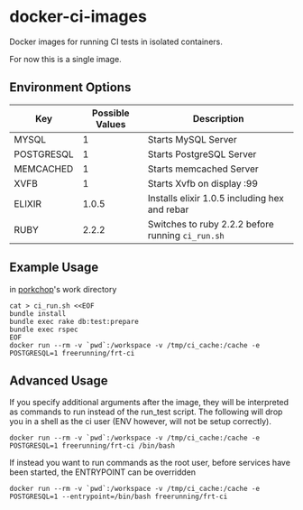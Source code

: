 # docker-ci-images

Docker images for running CI tests in isolated containers.

For now this is a single image.

## Environment Options

| Key | Possible Values | Description |
| --- | --------------- | ----------- |
| MYSQL | 1 | Starts MySQL Server |
| POSTGRESQL | 1 | Starts PostgreSQL Server |
| MEMCACHED | 1 | Starts memcached Server |
| XVFB | 1 | Starts Xvfb on display :99 |
| ELIXIR | 1.0.5 | Installs elixir 1.0.5 including hex and rebar |
| RUBY | 2.2.2 | Switches to ruby 2.2.2 before running `ci_run.sh` |

## Example Usage

in [porkchop](http://github.com/freerunningtech/porkchop)'s work directory


``` shell
cat > ci_run.sh <<EOF
bundle install
bundle exec rake db:test:prepare
bundle exec rspec
EOF
docker run --rm -v `pwd`:/workspace -v /tmp/ci_cache:/cache -e POSTGRESQL=1 freerunning/frt-ci
```

## Advanced Usage

If you specify additional arguments after the image, they will be interpreted as commands to run instead of the run_test script. The following will drop you in a shell as the ci user (ENV however, will not be setup correctly).

```
docker run --rm -v `pwd`:/workspace -v /tmp/ci_cache:/cache -e POSTGRESQL=1 freerunning/frt-ci /bin/bash
```

If instead you want to run commands as the root user, before services have been started, the ENTRYPOINT can be overridden

```
docker run --rm -v `pwd`:/workspace -v /tmp/ci_cache:/cache -e POSTGRESQL=1 --entrypoint=/bin/bash freerunning/frt-ci
```
